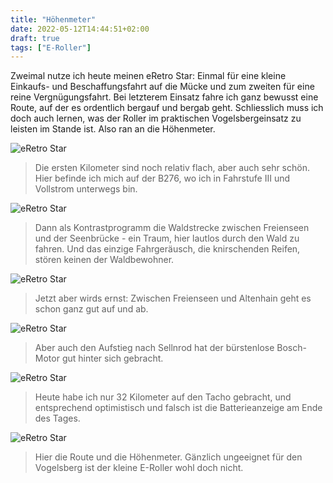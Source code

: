 ```yaml
---
title: "Höhenmeter"
date: 2022-05-12T14:44:51+02:00
draft: true
tags: ["E-Roller"]
---
```

Zweimal nutze ich heute meinen eRetro Star: Einmal für eine kleine Einkaufs- und Beschaffungsfahrt auf die Mücke und zum zweiten für eine reine Vergnügungsfahrt. Bei letzterem Einsatz fahre ich ganz bewusst eine Route, auf der es ordentlich bergauf und bergab geht. Schliesslich muss ich doch auch lernen, was der Roller im praktischen Vogelsbergeinsatz zu leisten im Stande ist.
Also ran an die Höhenmeter.

![eRetro Star](../05-12-p01.jpg)
> Die ersten Kilometer sind noch relativ flach, aber auch sehr schön. Hier befinde ich mich auf der B276, wo ich in Fahrstufe III und Vollstrom unterwegs bin.

![eRetro Star](../05-12-p02.jpg)
> Dann als Kontrastprogramm die Waldstrecke zwischen Freienseen und der Seenbrücke - ein Traum, hier lautlos durch den Wald zu fahren. Und das einzige Fahrgeräusch, die knirschenden Reifen, stören keinen der Waldbewohner.

![eRetro Star](../05-12-p03.jpg)
> Jetzt aber wirds ernst: Zwischen Freienseen und Altenhain geht es schon ganz gut auf und ab.

![eRetro Star](../05-12-p04.jpg)
> Aber auch den Aufstieg nach Sellnrod hat der bürstenlose Bosch-Motor gut hinter sich gebracht.

![eRetro Star](../05-12-p05.jpg)
> Heute habe ich nur 32 Kilometer auf den Tacho gebracht, und entsprechend optimistisch und falsch ist die Batterieanzeige am Ende des Tages.

![eRetro Star](../05-12-p06.jpg)
> Hier die Route und die Höhenmeter. Gänzlich ungeeignet für den Vogelsberg ist der kleine E-Roller wohl doch nicht.
